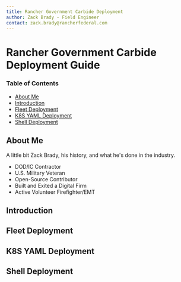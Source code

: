 ```yaml
---
title: Rancher Government Carbide Deployment
author: Zack Brady - Field Engineer
contact: zack.brady@rancherfederal.com
---
```


# Rancher Government Carbide Deployment Guide

### Table of Contents
* [About Me](#about-me)
* [Introduction](#introduction)
* [Fleet Deployment](#fleet-deployment)
* [K8S YAML Deployment](#k8s-yaml-deployment)
* [Shell Deployment](#shell-deployment)

## About Me

A little bit Zack Brady, his history, and what he's done in the industry.
- DOD/IC Contractor
- U.S. Military Veteran
- Open-Source Contributor
- Built and Exited a Digital Firm
- Active Volunteer Firefighter/EMT

## Introduction



## Fleet Deployment



## K8S YAML Deployment



## Shell Deployment


